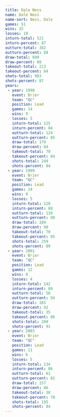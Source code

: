 ```yaml
---
title: Dale Ness
name: Dale Ness
name-sort: Ness, Dale
games: 51
wins: 32
losses: 19
inturn-total: 521
inturn-percent: 87
outturn-total: 382
outturn-percent: 88
draw-total: 690
draw-percent: 88
takeout-total: 213
takeout-percent: 84
shots-total: 903
shots-percent: 87
years:
 - year: 1998
   event: Brier
   team: "QC"
   position: Lead
   games: 14
   wins: 9
   losses: 5
   inturn-total: 125
   inturn-percent: 84
   outturn-total: 124
   outturn-percent: 85
   draw-total: 179
   draw-percent: 84
   takeout-total: 70
   takeout-percent: 84
   shots-total: 249
   shots-percent: 84
 - year: 1999
   event: Brier
   team: "QC"
   position: Lead
   games: 14
   wins: 9
   losses: 5
   inturn-total: 120
   inturn-percent: 88
   outturn-total: 139
   outturn-percent: 90
   draw-total: 189
   draw-percent: 90
   takeout-total: 70
   takeout-percent: 85
   shots-total: 259
   shots-percent: 89
 - year: 2001
   event: Brier
   team: "QC"
   position: Lead
   games: 12
   wins: 8
   losses: 4
   inturn-total: 142
   inturn-percent: 89
   outturn-total: 58
   outturn-percent: 94
   draw-total: 165
   draw-percent: 92
   takeout-total: 35
   takeout-percent: 86
   shots-total: 200
   shots-percent: 91
 - year: 2003
   event: Brier
   team: "QC"
   position: Lead
   games: 11
   wins: 6
   losses: 5
   inturn-total: 134
   inturn-percent: 86
   outturn-total: 61
   outturn-percent: 82
   draw-total: 157
   draw-percent: 86
   takeout-total: 38
   takeout-percent: 78
   shots-total: 195
   shots-percent: 84
---
```

